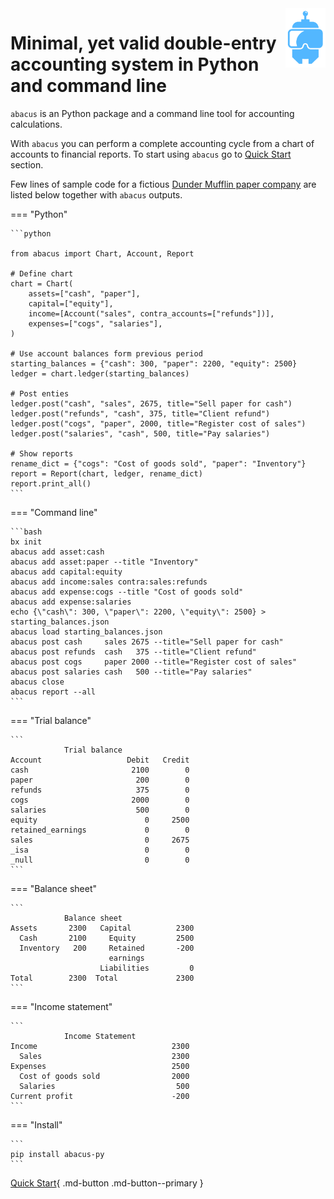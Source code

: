 <img width="64" align="right" src="assets/robot.png">

# Minimal, yet valid double-entry accounting system in Python and command line

`abacus` is an Python package and a command line tool for accounting calculations.

With `abacus` you can perform a complete accounting cycle
from a chart of accounts to financial reports.
To start using `abacus` go to [Quick Start](quick_start.md) section.

Few lines of sample code for a fictious [Dunder Mufflin paper company](https://en.wikipedia.org/wiki/Dunder_Mifflin) are listed below together with `abacus` outputs.

=== "Python"

    ```python

    from abacus import Chart, Account, Report

    # Define chart
    chart = Chart(
        assets=["cash", "paper"],
        capital=["equity"],
        income=[Account("sales", contra_accounts=["refunds"])],
        expenses=["cogs", "salaries"],
    )

    # Use account balances form previous period
    starting_balances = {"cash": 300, "paper": 2200, "equity": 2500}
    ledger = chart.ledger(starting_balances)

    # Post enties
    ledger.post("cash", "sales", 2675, title="Sell paper for cash")
    ledger.post("refunds", "cash", 375, title="Client refund")
    ledger.post("cogs", "paper", 2000, title="Register cost of sales")
    ledger.post("salaries", "cash", 500, title="Pay salaries")

    # Show reports
    rename_dict = {"cogs": "Cost of goods sold", "paper": "Inventory"}
    report = Report(chart, ledger, rename_dict)
    report.print_all()
    ```

=== "Command line"

    ```bash
    bx init
    abacus add asset:cash
    abacus add asset:paper --title "Inventory"
    abacus add capital:equity
    abacus add income:sales contra:sales:refunds
    abacus add expense:cogs --title "Cost of goods sold"
    abacus add expense:salaries
    echo {\"cash\": 300, \"paper\": 2200, \"equity\": 2500} > starting_balances.json
    abacus load starting_balances.json
    abacus post cash     sales 2675 --title="Sell paper for cash"
    abacus post refunds  cash   375 --title="Client refund"
    abacus post cogs     paper 2000 --title="Register cost of sales"
    abacus post salaries cash   500 --title="Pay salaries"
    abacus close
    abacus report --all
    ```

=== "Trial balance"

    ```
                Trial balance
    Account                   Debit   Credit
    cash                       2100        0
    paper                       200        0
    refunds                     375        0
    cogs                       2000        0
    salaries                    500        0
    equity                        0     2500
    retained_earnings             0        0
    sales                         0     2675
    _isa                          0        0
    _null                         0        0
    ```

=== "Balance sheet"

    ```
                Balance sheet
    Assets       2300   Capital          2300
      Cash       2100     Equity         2500
      Inventory   200     Retained       -200
                          earnings
                        Liabilities         0
    Total        2300  Total             2300
    ```

=== "Income statement"

    ```
                Income Statement
    Income                              2300
      Sales                             2300
    Expenses                            2500
      Cost of goods sold                2000
      Salaries                           500
    Current profit                      -200
    ```

=== "Install"

    ```
    pip install abacus-py
    ```

[Quick Start](quick_start.md){ .md-button .md-button--primary }
